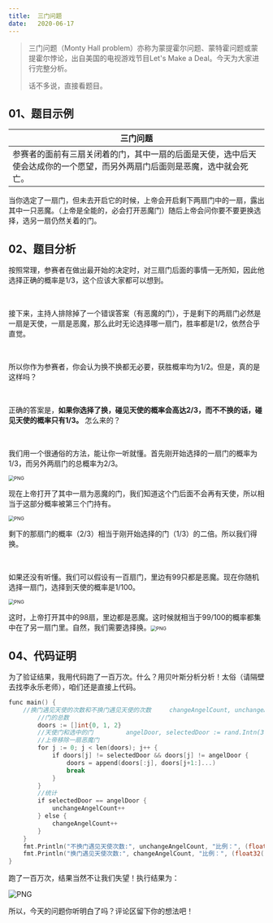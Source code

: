 ```yaml
---
title:	三门问题
date:	2020-06-17
---
```


> 三门问题（Monty Hall problem）亦称为蒙提霍尔问题、蒙特霍问题或蒙提霍尔悖论，出自美国的电视游戏节目Let's Make a Deal。今天为大家进行完整分析。
>
> 话不多说，直接看题目。

## 01、题目示例

| 三门问题                                                     |
| ------------------------------------------------------------ |
| 参赛者的面前有三扇关闭着的门，其中一扇的后面是天使，选中后天使会达成你的一个愿望，而另外两扇门后面则是恶魔，选中就会死亡。 |

当你选定了一扇门，但未去开启它的时候，上帝会开启剩下两扇门中的一扇，露出其中一只恶魔。（上帝是全能的，必会打开恶魔门）随后上帝会问你要不要更换选择，选另一扇仍然关着的门。

## 02、题目分析

按照常理，参赛者在做出最开始的决定时，对三扇门后面的事情一无所知，因此他选择正确的概率是1/3，这个应该大家都可以想到。

<br/>

接下来，主持人排除掉了一个错误答案（有恶魔的门），于是剩下的两扇门必然是一扇是天使，一扇是恶魔，那么此时无论选择哪一扇门，胜率都是1/2，依然合乎直觉。

<br/>

所以你作为参赛者，你会认为换不换都无必要，获胜概率均为1/2。但是，真的是这样吗？

<br/>

正确的答案是，**如果你选择了换，碰见天使的概率会高达2/3，而不不换的话，碰见天使的概率只有1/3。** 怎么来的？

<br/>

我们用一个很通俗的方法，能让你一听就懂。首先刚开始选择的一扇门的概率为1/3，而另外两扇门的总概率为2/3。

<img src="./09/1.jpg" alt="PNG" style="zoom: 67%;" />

现在上帝打开了其中一扇为恶魔的门，我们知道这个门后面不会再有天使，所以相当于这部分概率被第三个门持有。

<img src="./09/2.png" alt="PNG" style="zoom: 67%;" />

剩下的那扇门的概率（2/3）相当于刚开始选择的门（1/3）的二倍。所以我们得换。

<br/>

如果还没有听懂。我们可以假设有一百扇门，里边有99只都是恶魔。现在你随机选择一扇门，选择到天使的概率是1/100。

<img src="./09/3.jpeg" alt="PNG" style="zoom: 67%;" />

这时，上帝打开其中的98扇，里边都是恶魔。这时候就相当于99/100的概率都集中在了另一扇门里。自然，我们需要选择换。<img src="./09/4.jpeg" alt="PNG" style="zoom: 67%;" />

## 04、代码证明

为了验证结果，我用代码跑了一百万次。什么？用贝叶斯分析分析！太俗（请隔壁去找李永乐老师），咱们还是直接上代码。

```go
func main() { 
    //换门遇见天使的次数和不换门遇见天使的次数     changeAngelCount, unchangeAngelCount := 0, 0     for i := 0; i < 1000000; i++ { 
        //门的总数 
        doors := []int{0, 1, 2} 
        //天使门和选中的门         angelDoor, selectedDoor := rand.Intn(3), rand.Intn(3) 
        //上帝移除一扇恶魔门
        for j := 0; j < len(doors); j++ {
            if doors[j] != selectedDoor && doors[j] != angelDoor {
                doors = append(doors[:j], doors[j+1:]...)
                break
            }
        }
        //统计        
        if selectedDoor == angelDoor {
            unchangeAngelCount++
        } else {
            changeAngelCount++
        }
    }
    fmt.Println("不换门遇见天使次数:", unchangeAngelCount, "比例：", (float32(unchangeAngelCount) / 1000000))
    fmt.Println("换门遇见天使次数:", changeAngelCount, "比例：", (float32(changeAngelCount) / 1000000))
}
```

跑了一百万次，结果当然不让我们失望！执行结果为：

<img src="./09/5.png" alt="PNG"  />

所以，今天的问题你听明白了吗？评论区留下你的想法吧！